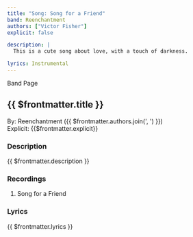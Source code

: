 ```yaml
---
title: "Song: Song for a Friend"
band: Reenchantment
authors: ["Victor Fisher"]
explicit: false

description: |
  This is a cute song about love, with a touch of darkness.

lyrics: Instrumental
---
```


<g-link to="/16">Band Page</g-link>

## {{ $frontmatter.title }}

By: <g-link to="/16">Reenchantment</g-link> ({{ $frontmatter.authors.join(', ') }})  
Explicit: {{$frontmatter.explicit}}

### Description

<vue-markdown>{{ $frontmatter.description }}</vue-markdown>

### Recordings

1. <g-link to="/126">Song for a Friend</g-link>

### Lyrics

<vue-markdown>{{ $frontmatter.lyrics }}</vue-markdown>
